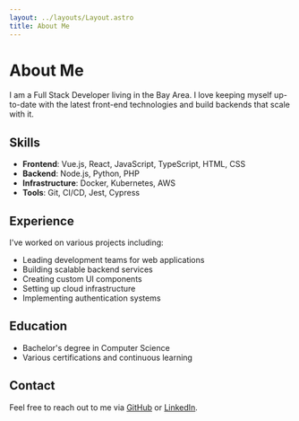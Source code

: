 ```yaml
---
layout: ../layouts/Layout.astro
title: About Me
---
```


# About Me

I am a Full Stack Developer living in the Bay Area. I love keeping myself up-to-date with the latest front-end technologies and build backends that scale with it.

## Skills

- **Frontend**: Vue.js, React, JavaScript, TypeScript, HTML, CSS
- **Backend**: Node.js, Python, PHP
- **Infrastructure**: Docker, Kubernetes, AWS
- **Tools**: Git, CI/CD, Jest, Cypress

## Experience

I've worked on various projects including:

- Leading development teams for web applications
- Building scalable backend services
- Creating custom UI components
- Setting up cloud infrastructure
- Implementing authentication systems

## Education

- Bachelor's degree in Computer Science
- Various certifications and continuous learning

## Contact

Feel free to reach out to me via [GitHub](https://github.com/muraliavarma) or [LinkedIn](https://www.linkedin.com/in/murlax/). 